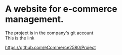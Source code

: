 # A website for e-commerce management.
The project is in the company's git account
<br>
This is the link

https://github.com/eCommerce2580/Project
